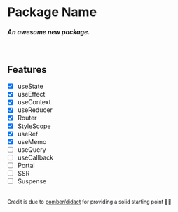 # **Package Name**

#### _An awesome new package._

<br />

## Features

- [x] useState
- [x] useEffect
- [x] useContext
- [x] useReducer
- [x] Router
- [x] StyleScope
- [x] useRef
- [x] useMemo
- [ ] useQuery
- [ ] useCallback
- [ ] Portal
- [ ] SSR
- [ ] Suspense

<br />

<small>
  Credit is due to <a href="https://github.com/pomber/didact">pomber/didact</a> for providing a solid starting point 👌🏻
</small>
